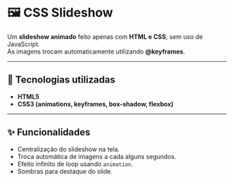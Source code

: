 # 🖼️ CSS Slideshow

Um **slideshow animado** feito apenas com **HTML e CSS**, sem uso de JavaScript.  
As imagens trocam automaticamente utilizando **@keyframes**.

---

## 🚀 Tecnologias utilizadas
- **HTML5**
- **CSS3 (animations, keyframes, box-shadow, flexbox)**

---

## ✨ Funcionalidades
- Centralização do slideshow na tela.
- Troca automática de imagens a cada alguns segundos.
- Efeito infinito de loop usando `animation`.
- Sombras para destaque do slide.


